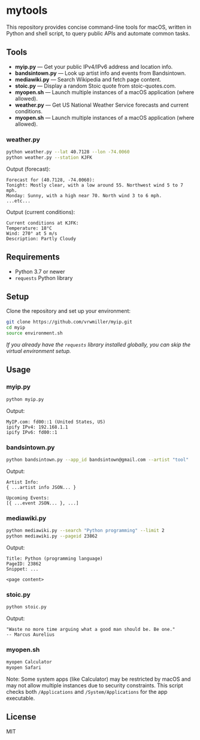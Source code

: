 
# mytools

This repository provides concise command-line tools for macOS, written in Python and shell script, to query public APIs and automate common tasks.

## Tools

- **myip.py** — Get your public IPv4/IPv6 address and location info.
- **bandsintown.py** — Look up artist info and events from Bandsintown.
- **mediawiki.py** — Search Wikipedia and fetch page content.
- **stoic.py** — Display a random Stoic quote from stoic-quotes.com.
- **myopen.sh** — Launch multiple instances of a macOS application (where allowed).
 - **weather.py** — Get US National Weather Service forecasts and current conditions.
 - **myopen.sh** — Launch multiple instances of a macOS application (where allowed).
### weather.py
```sh
python weather.py --lat 40.7128 --lon -74.0060
python weather.py --station KJFK
```
Output (forecast):
```text
Forecast for (40.7128, -74.0060):
Tonight: Mostly clear, with a low around 55. Northwest wind 5 to 7 mph.
Monday: Sunny, with a high near 70. North wind 3 to 6 mph.
...etc...
```
Output (current conditions):
```text
Current conditions at KJFK:
Temperature: 18°C
Wind: 270° at 5 m/s
Description: Partly Cloudy
```

## Requirements

- Python 3.7 or newer
- `requests` Python library

## Setup

Clone the repository and set up your environment:

```sh
git clone https://github.com/vrwmiller/myip.git
cd myip
source environment.sh
```

*If you already have the `requests` library installed globally, you can skip the virtual environment setup.*

## Usage

### myip.py
```sh
python myip.py
```
Output:
```text
MyIP.com: fd00::1 (United States, US)
ipify IPv4: 192.168.1.1
ipify IPv6: fd00::1
```

### bandsintown.py
```sh
python bandsintown.py --app_id bandsintown@gmail.com --artist "tool"
```
Output:
```text
Artist Info:
{ ...artist info JSON... }

Upcoming Events:
[{ ...event JSON... }, ...]
```

### mediawiki.py
```sh
python mediawiki.py --search "Python programming" --limit 2
python mediawiki.py --pageid 23862
```
Output:
```text
Title: Python (programming language)
PageID: 23862
Snippet: ...

<page content>
```

### stoic.py
```sh
python stoic.py
```
Output:
```text
"Waste no more time arguing what a good man should be. Be one."
-- Marcus Aurelius
```

### myopen.sh
```sh
myopen Calculator
myopen Safari
```
Note: Some system apps (like Calculator) may be restricted by macOS and may not allow multiple instances due to security constraints. This script checks both `/Applications` and `/System/Applications` for the app executable.

## License

MIT
